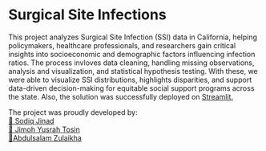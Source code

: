 # Surgical Site Infections

This project analyzes Surgical Site Infection (SSI) data in California, helping policymakers, healthcare professionals, and researchers gain critical insights into socioeconomic and demographic factors influencing infection ratios. The process invloves data cleaning, handling missing observations, analysis and visualization, and statistical hypothesis testing. With these, we were able to visualize SSI distributions, highlights disparities, and support data-driven decision-making for equitable social support programs across the state. Also, the solution was successfully deployed on [Streamlit.](https://surgicalsiteinfections-ubbqvm6x2wioejmdnzwz9x.streamlit.app/)

The project was proudly developed by: <br>
[🔖 Sodiq Jinad](https://linkedincom/in/sodiq-jinad) <br>
[🔖 Jimoh Yusrah Tosin](https://bit.ly/3IwwReA)<br>
[🔖Abdulsalam Zulaikha](https://www.linkedin.com/in/zulaikhaabdulsalam)
